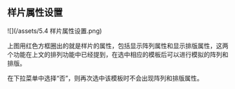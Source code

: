 ## 样片属性设置

![](/assets/5.4 样片属性设置.png)

上图用红色方框圈出的就是样片的属性，包括显示阵列属性和显示排版属性，这两个功能在上文的排列功能中已经提到，在选中相应的模板后可以进行模拟的阵列和排版。

在下拉菜单中选择“否”，则再次选中该模板时不会出现阵列和排版属性。

